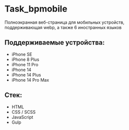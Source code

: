 # Task_bpmobile
Полноэкранная веб-страница для мобильных устройств, поддерживающая webp, а также 6 иностранных языков
## Поддерживаемые устройства: 
* iPhone SE
* iPhone 8 Plus
* iPhone 11 Pro
* iPhone 14
* iPhone 14 Plus
* iPhone 14 Pro Max
## Стек:
* HTML
* CSS / SCSS
* JavaScript
* Gulp